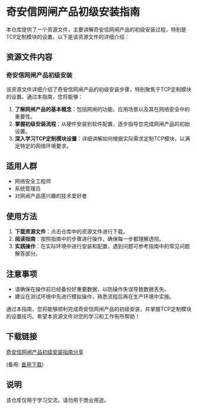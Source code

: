 # 奇安信网闸产品初级安装指南

本仓库提供了一个资源文件，主要讲解奇安信网闸产品的初级安装过程，特别是TCP定制模块的设置。以下是该资源文件的详细介绍：

## 资源文件内容

### 奇安信网闸产品初级安装

该资源文件详细介绍了奇安信网闸产品的初级安装步骤，特别聚焦于TCP定制模块的设置。通过本指南，您将能够：

1. **了解网闸产品的基本概念**：包括网闸的功能、应用场景以及其在网络安全中的重要性。
2. **掌握初级安装流程**：从硬件安装到软件配置，逐步指导您完成网闸产品的初始设置。
3. **深入学习TCP定制模块设置**：详细讲解如何根据实际需求定制TCP模块，以满足特定的网络环境要求。

## 适用人群

- 网络安全工程师
- 系统管理员
- 对网闸产品感兴趣的技术爱好者

## 使用方法

1. **下载资源文件**：点击仓库中的资源文件进行下载。
2. **阅读指南**：按照指南中的步骤进行操作，确保每一步都理解透彻。
3. **实践操作**：在实际环境中进行安装和配置，遇到问题可参考指南中的常见问题解答部分。

## 注意事项

- 请确保在操作前已经备份好重要数据，以防操作失误导致数据丢失。
- 建议在测试环境中先进行模拟操作，熟悉流程后再在生产环境中实施。

通过本指南，您将能够顺利完成奇安信网闸产品的初级安装，并掌握TCP定制模块的设置技巧。希望本资源文件对您的学习和工作有所帮助！

## 下载链接
[奇安信网闸产品初级安装指南分享](https://pan.quark.cn/s/eddb09370047) 

(备用: [备用下载](https://pan.baidu.com/s/1KtAO8e3kCVf4z1B_Hz_2uw?pwd=1234))

## 说明

该仓库仅用于学习交流，请勿用于商业用途。
